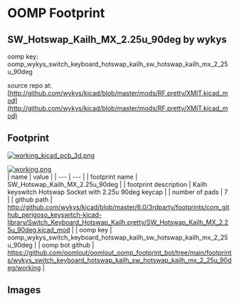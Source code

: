 # OOMP Footprint  
## SW_Hotswap_Kailh_MX_2.25u_90deg  by wykys  
  
oomp key: oomp_wykys_switch_keyboard_hotswap_kailh_sw_hotswap_kailh_mx_2_25u_90deg  
  
source repo at: [http://github.com/wykys/kicad/blob/master/mods/RF.pretty/XMIT.kicad_mod](http://github.com/wykys/kicad/blob/master/mods/RF.pretty/XMIT.kicad_mod)  
## Footprint  
  
[![working_kicad_pcb_3d.png](working_kicad_pcb_3d_600.png)](working_kicad_pcb_3d.png)  
  
[![working.png](working_600.png)](working.png)  
| name | value | 
| --- | --- | 
| footprint name | SW_Hotswap_Kailh_MX_2.25u_90deg | 
| footprint description | Kailh keyswitch Hotswap Socket with 2.25u 90deg keycap | 
| number of pads | 7 | 
| github path | http://github.com/wykys/kicad/blob/master/6.0/3rdparty/footprints/com_github_perigoso_keyswitch-kicad-library/Switch_Keyboard_Hotswap_Kailh.pretty/SW_Hotswap_Kailh_MX_2.25u_90deg.kicad_mod | 
| oomp key | oomp_wykys_switch_keyboard_hotswap_kailh_sw_hotswap_kailh_mx_2_25u_90deg | 
| oomp bot github | https://github.com/oomlout/oomlout_oomp_footprint_bot/tree/main/footprints/wykys_switch_keyboard_hotswap_kailh_sw_hotswap_kailh_mx_2_25u_90deg/working | 
## Images  
